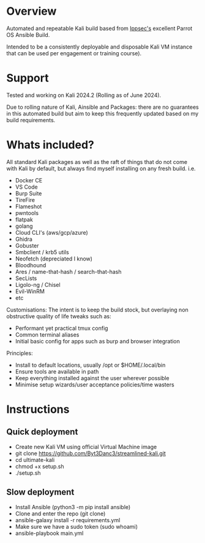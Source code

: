 
# Overview
Automated and repeatable Kali build based from [Ippsec's](https://github.com/IppSec/parrot-build/tree/master) excellent Parrot OS Ansible Build.

Intended to be a consistently deployable and disposable Kali VM instance that can be used per engagement or training course). 

# Support
Tested and working on Kali 2024.2 (Rolling as of June 2024). 

Due to rolling nature of Kali, Ainsible and Packages: there are no guarantees in this automated build but aim to keep this frequently updated based on my build requirements.

# Whats included?
All standard Kali packages as well as the raft of things that do not come with Kali by default, but always find myself installing on any fresh build. i.e.
- Docker CE
- VS Code
- Burp Suite
- TireFire
- Flameshot
- pwntools
- flatpak
- golang
- Cloud CLI's (aws/gcp/azure)
- Ghidra
- Gobuster
- Smbclient / krb5 utils 
- Neofetch (depreciated I know)
- Bloodhound
- Ares / name-that-hash / search-that-hash
- SecLists
- Ligolo-ng / Chisel
- Evil-WinRM
- etc

Customisations:
The intent is to keep the build stock, but overlaying non obstructive quality of life tweaks such as:
- Performant yet practical tmux config
- Common terminal aliases
- Initial basic config for apps such as burp and browser integration

Principles:
- Install to default locations, usually /opt or $HOME/.local/bin
- Ensure tools are available in path
- Keep everything installed against the user wherever possible
- Minimise setup wizards/user acceptance policies/time wasters

# Instructions

## Quick deployment 
* Create new Kali VM using official Virtual Machine image
* git clone https://github.com/Byt3Danc3/streamlined-kali.git
* cd ultimate-kali
* chmod +x setup.sh
* ./setup.sh

## Slow  deployment
* Install Ansible (python3 -m pip install ansible)
* Clone and enter the repo (git clone)
* ansible-galaxy install -r requirements.yml
* Make sure we have a sudo token (sudo whoami)
* ansible-playbook main.yml
